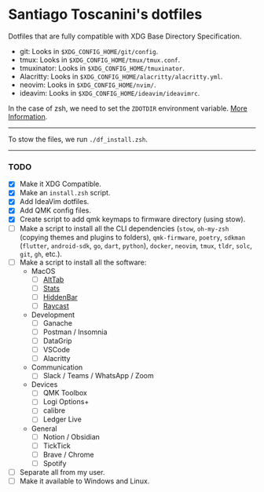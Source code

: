 # Santiago Toscanini's dotfiles

Dotfiles that are fully compatible with XDG Base Directory Specification.

- git: Looks in `$XDG_CONFIG_HOME/git/config`.
- tmux: Looks in `$XDG_CONFIG_HOME/tmux/tmux.conf`.
- tmuxinator: Looks in `$XDG_CONFIG_HOME/tmuxinator`.
- Alacritty: Looks in `$XDG_CONFIG_HOME/alacritty/alacritty.yml`.
- neovim: Looks in `$XDG_CONFIG_HOME/nvim/`.
- ideavim: Looks in `$XDG_CONFIG_HOME/ideavim/ideavimrc`.

In the case of zsh, we need to set the `ZDOTDIR` environment variable. [More Information](https://github.com/santiagotoscanini/dotfiles/tree/main/zsh#setup).

---

To stow the files, we run `./df_install.zsh`.

---

### TODO

- [x] Make it XDG Compatible.
- [x] Make an `install.zsh` script.
- [x] Add IdeaVim dotfiles.
- [x] Add QMK config files.
- [x] Create script to add qmk keymaps to firmware directory (using stow).
- [ ] Make a script to install all the CLI dependencies (`stow`, `oh-my-zsh` (copying themes and plugins to folders), `qmk-firmware`, `poetry`, `sdkman` (`flutter`, `android-sdk`, `go`, `dart`, `python`), `docker`, `neovim`, `tmux`, `tldr`, `solc`, `git`, `gh`, etc.).
- [ ] Make a script to install all the software:
  * MacOS
    - [ ] [AltTab](https://alt-tab-macos.netlify.app)
    - [ ] [Stats](https://github.com/exelban/stats)
    - [ ] [HiddenBar](https://github.com/dwarvesf/hidden)
    - [ ] [Raycast](https://www.raycast.com)
  * Development
    - [ ] Ganache
    - [ ] Postman / Insomnia
    - [ ] DataGrip
    - [ ] VSCode
    - [ ] Alacritty
  * Communication
    - [ ] Slack / Teams / WhatsApp / Zoom
  * Devices
    - [ ] QMK Toolbox
    - [ ] Logi Options+
    - [ ] calibre
    - [ ] Ledger Live
  * General
    - [ ] Notion / Obsidian
    - [ ] TickTick
    - [ ] Brave / Chrome
    - [ ] Spotify
- [ ] Separate all from my user.
- [ ] Make it available to Windows and Linux.
